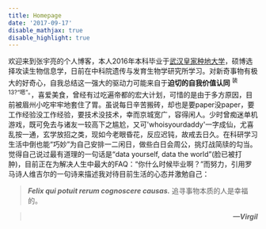 ```yaml
---
title: Homepage
date: '2017-09-17'
disable_mathjax: true
disable_highlight: true
---
```

欢迎来到张宇亮的个人博客，本人2016年本科毕业于[武汉皇家种地大学](http://www.hzau.edu.cn/)，硕博选择攻读生物信息学，日前在中科院遗传与发育生物学研究所学习。对新奇事物有极大的好奇心，自我总结这一强大的驱动力可能来自于**迫切的自我价值认同** <sup>装13?“嗯”。</sup>，喜爱美食，曾经有过吃遍帝都的宏大计划，可惜的是由于多方原因，目前被眉州小吃牢牢地套住了胃。虽说每日辛苦搬砖，却也是要paper没paper，要工作经验没工作经验，要技术没技术，幸而京城宽广，容得闲人。少时曾痴迷单机游戏，既可免去与诸友一较高下之尴尬，又可'whoisyourdaddy'一字成仙，尤喜乱按一通，玄学放招之类，现如今老眼昏花，反应迟钝，故戒去日久。在科研学习生活中倒也能“巧妙”为自己安排一二闲日，做些白日会周公，挑灯战简牍的勾当。觉得自己说过最有道理的一句话是“data yourself, data the world”(脸已被打肿)，目前正在为解决人生中最大的FAQ：“你什么时候毕业啊？”而努力，引用罗马诗人维吉尔的一句诗来描述我对待目前生活的心态并激勉自己：

> ***Felix qui potuit rerum cognoscere causas.***
> 追寻事物本质的人是幸福的。

> ***<div align=right>—Virgil</div>***
